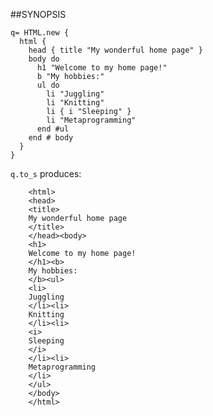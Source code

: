 ##SYNOPSIS

    q= HTML.new {  
      html {
        head { title "My wonderful home page" }
        body do
          h1 "Welcome to my home page!"
          b "My hobbies:"
          ul do
            li "Juggling"
            li "Knitting"
            li { i "Sleeping" } 
            li "Metaprogramming"
          end #ul
        end # body
      }
    }

`q.to_s` produces:

        <html>
        <head>
        <title>
        My wonderful home page
        </title>
        </head><body>
        <h1>
        Welcome to my home page!
        </h1><b>
        My hobbies:
        </b><ul>
        <li>
        Juggling
        </li><li>
        Knitting
        </li><li>
        <i>
        Sleeping
        </i>
        </li><li>
        Metaprogramming
        </li>
        </ul>
        </body>
        </html>
